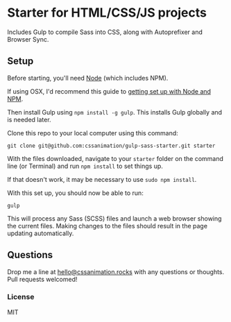 # Starter for HTML/CSS/JS projects

Includes Gulp to compile Sass into CSS, along with Autoprefixer and Browser Sync.

## Setup

Before starting, you'll need [Node](https://nodejs.org/) (which includes NPM).

If using OSX, I'd recommend this guide to [getting set up with Node and NPM](http://www.johnpapa.net/how-to-use-npm-global-without-sudo-on-osx/).

Then install Gulp using `npm install -g gulp`. This installs Gulp globally and is needed later.

Clone this repo to your local computer using this command:

    git clone git@github.com:cssanimation/gulp-sass-starter.git starter

With the files downloaded, navigate to your `starter` folder on the command line (or Terminal) and run `npm install` to set things up.

If that doesn't work, it may be necessary to use `sudo npm install`.

With this set up, you should now be able to run:

    gulp

This will process any Sass (SCSS) files and launch a web browser showing the current files. Making changes to the files should result in the page updating automatically.

## Questions

Drop me a line at [hello@cssanimation.rocks](hello@cssanimation.rocks) with any questions or thoughts. Pull requests welcomed!

### License

MIT
